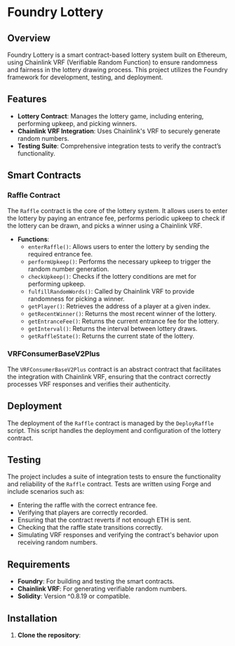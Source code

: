 # Foundry Lottery

## Overview

Foundry Lottery is a smart contract-based lottery system built on Ethereum, using Chainlink VRF (Verifiable Random Function) to ensure randomness and fairness in the lottery drawing process. This project utilizes the Foundry framework for development, testing, and deployment.

## Features

- **Lottery Contract**: Manages the lottery game, including entering, performing upkeep, and picking winners.
- **Chainlink VRF Integration**: Uses Chainlink's VRF to securely generate random numbers.
- **Testing Suite**: Comprehensive integration tests to verify the contract’s functionality.

## Smart Contracts

### Raffle Contract

The `Raffle` contract is the core of the lottery system. It allows users to enter the lottery by paying an entrance fee, performs periodic upkeep to check if the lottery can be drawn, and picks a winner using a Chainlink VRF.

- **Functions**:
  - `enterRaffle()`: Allows users to enter the lottery by sending the required entrance fee.
  - `performUpkeep()`: Performs the necessary upkeep to trigger the random number generation.
  - `checkUpkeep()`: Checks if the lottery conditions are met for performing upkeep.
  - `fulfillRandomWords()`: Called by Chainlink VRF to provide randomness for picking a winner.
  - `getPlayer()`: Retrieves the address of a player at a given index.
  - `getRecentWinner()`: Returns the most recent winner of the lottery.
  - `getEntranceFee()`: Returns the current entrance fee for the lottery.
  - `getInterval()`: Returns the interval between lottery draws.
  - `getRaffleState()`: Returns the current state of the lottery.

### VRFConsumerBaseV2Plus

The `VRFConsumerBaseV2Plus` contract is an abstract contract that facilitates the integration with Chainlink VRF, ensuring that the contract correctly processes VRF responses and verifies their authenticity.

## Deployment

The deployment of the `Raffle` contract is managed by the `DeployRaffle` script. This script handles the deployment and configuration of the lottery contract.

## Testing

The project includes a suite of integration tests to ensure the functionality and reliability of the `Raffle` contract. Tests are written using Forge and include scenarios such as:

- Entering the raffle with the correct entrance fee.
- Verifying that players are correctly recorded.
- Ensuring that the contract reverts if not enough ETH is sent.
- Checking that the raffle state transitions correctly.
- Simulating VRF responses and verifying the contract's behavior upon receiving random numbers.

## Requirements

- **Foundry**: For building and testing the smart contracts.
- **Chainlink VRF**: For generating verifiable random numbers.
- **Solidity**: Version ^0.8.19 or compatible.

## Installation

1. **Clone the repository**:
  